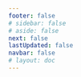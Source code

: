 ```yaml
---
footer: false
# sidebar: false
# aside: false
next: false
lastUpdated: false
navbar: false
# layout: doc
---
```


<script setup>
  const chatPrompts = [
    { id: "49", text: "இந்த தளத்தின் பிரபலமான பக்கங்கள், அட்டவணை", category: "general" },
    { id: "49", text: "இந்த தளம், முதல் 10 அடிக்கடி கேட்கப்படும் கேள்விகள்", category: "general" },
    { id: "49", text: "free zone தள இணைப்புகள், அட்டவணை", category: "general" },
    { id: "49", text: "விலையுடன் free zone தள இணைப்புகளின் அட்டவணை", category: "general" },
    
    { id: "1", text: "UAE-இல் நிறுவன பதிவு", category: "business" },
    { id: "7", text: "UAE வர்த்தக உரிமத் தேவைகள்", category: "business" },
    { id: "7", text: "UAE நிறுவன வகைகளின் ஒப்பீடு, அட்டவணை & பகுப்பாய்வு", category: "business" },
    { id: "48", text: "UAE-இல் சிறந்த 10 மருத்துவமனைகள், நன்மைகள் மற்றும் தீமைகள்", category: "healthcare" },

    { id: "15", text: "UAE-இல் அட்டார்னி அதிகாரம்", category: "legal" },

    // வணிக சேவைகள்
    { id: "2", text: "Mainland நிறுவன அமைப்பு", category: "business" },
    { id: "3", text: "Free zone நிறுவன பதிவு", category: "business" },
    { id: "4", text: "Offshore நிறுவன உருவாக்கம்", category: "business" },
    { id: "5", text: "UAE freelance விசா", category: "business" },
    { id: "6", text: "துபாய் வணிக உரிமம்", category: "business" },
    { id: "23", text: "UAE வணிக அமைப்பு", category: "business" },
    { id: "24", text: "துபாய் free zones", category: "business" },
    { id: "25", text: "UAE நிறுவன பதிவு", category: "business" },
    { id: "26", text: "UAE freelance விசா", category: "business" },
    
    // விசா மற்றும் குடியேற்றம்
    { id: "8", text: "UAE Golden Visa விண்ணப்பம்", category: "visa" },
    { id: "9", text: "UAE வேலை விசா", category: "visa" },
    { id: "10", text: "UAE குடும்ப விசா ஸ்பான்சர்ஷிப்", category: "visa" },
    { id: "11", text: "விசா மருத்துவ பரிசோதனை தேவைகள்", category: "visa" },
    { id: "12", text: "UAE குடியிருப்பு விசா செயல்முறை", category: "visa" },
    { id: "27", text: "UAE விசா தேவைகள்", category: "visa" },
    
    // சட்ட மற்றும் ஆவணங்கள்
    { id: "13", text: "Emirates ID விண்ணப்பம்", category: "legal" },
    { id: "14", text: "UAE ஆவண சான்றளிப்பு", category: "legal" },
    { id: "16", text: "UAE வணிக ஒப்பந்த மதிப்பாய்வு", category: "legal" },
    { id: "40", text: "Emirates ID புதுப்பித்தல்", category: "legal" },
    
    // நிதி சேவைகள்
    { id: "17", text: "UAE கார்ப்பரேட் வங்கி கணக்கு", category: "finance" },
    { id: "18", text: "UAE வரி பதிவு (VAT)", category: "finance" },
    { id: "19", text: "UAE-இல் கணக்கியல் சேவைகள்", category: "finance" },
    { id: "20", text: "UAE Economic Substance Regulations", category: "finance" },
    { id: "41", text: "UAE வங்கி சேவைகள்", category: "finance" },
    
    // அசையாச் சொத்து மற்றும் சேவைகள்
    { id: "21", text: "UAE சொத்து முதலீடு", category: "property" },
    { id: "22", text: "துபாய் அலுவலக இட வாடகை", category: "property" },

    // சுகாதாரம்
    { id: "47", text: "UAE சுகாதார காப்பீடு", category: "healthcare" },
    { id: "49", text: "மருத்துவ பரிசோதனை UAE", category: "healthcare" },
    
    // சுற்றுலா மற்றும் பொழுதுபோக்கு
    { id: "28", text: "துபாய் சுற்றுலா கவர்ச்சிகள்", category: "travel" },
    { id: "29", text: "Expo City துபாய்", category: "attractions" },
    { id: "30", text: "Dubai Frame நுழைவுச்சீட்டுகள்", category: "attractions" },
    { id: "31", text: "Burj Khalifa நுழைவுச்சீட்டுகள்", category: "attractions" },
    { id: "32", text: "Museum of the Future", category: "attractions" },
    { id: "33", text: "Abu Dhabi Louvre", category: "attractions" },
    { id: "34", text: "Ferrari World Abu Dhabi", category: "attractions" },
    { id: "35", text: "Dubai Mall ஷாப்பிங்", category: "shopping" },
]
</script>

<AIChat :prompts="chatPrompts" />